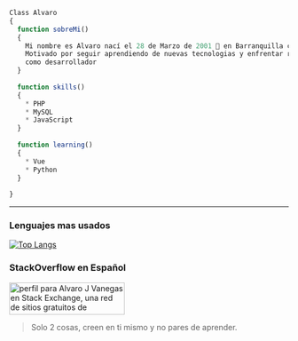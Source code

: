 
```js
Class Alvaro
{
  function sobreMi()
  {
    Mi nombre es Alvaro nací el 28 de Marzo de 2001 🎂 en Barranquilla colombia.
    Motivado por seguir aprendiendo de nuevas tecnologias y enfrentar retos que retornen un apendizaje para mi crecimiento
    como desarrollador
  }
  
  function skills()
  {
    * PHP
    * MySQL
    * JavaScript
  }
  
  function learning()
  {
    * Vue
    * Python
  }
  
}
```
---
### Lenguajes mas usados
[![Top Langs](https://github-readme-stats.vercel.app/api/top-langs/?username=s4irento)](https://github.com/anuraghazra/github-readme-stats)

### StackOverflow en Español

<a href="https://stackexchange.com/users/19892643"><img src="https://stackexchange.com/users/flair/19892643.png" width="208" height="58" alt="perfil para Alvaro J Vanegas en Stack Exchange, una red de sitios gratuitos de preguntas y respuestas impulsados por la comunidad" title="perfil para Alvaro J Vanegas en Stack Exchange, una red de sitios gratuitos de preguntas y respuestas impulsados por la comunidad"></a>

> Solo 2 cosas, creen en ti mismo y no pares de aprender.
